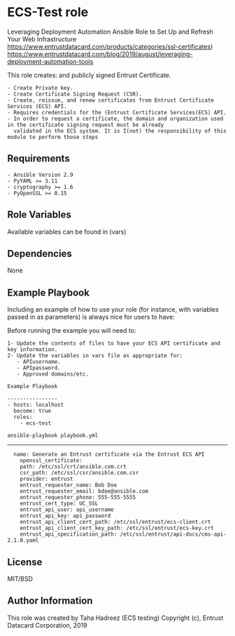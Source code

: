 ECS-Test role 
=========
Leveraging Deployment Automation Ansible Role to Set Up and Refresh Your Web Infrastructure
https://www.entrustdatacard.com/products/categories/ssl-certificates)
https://www.entrustdatacard.com/blog/2019/august/leveraging-deployment-automation-tools

This role creates:  and publicly signed Entrust Certificate.

	- Create Private key.
	- Create Certificate Signing Request (CSR).
    - Create, reissue, and renew certificates from Entrust Certificate Services (ECS) API.
    - Requires credentials for the (Entrust Certificate Services(ECS) API.
    - In order to request a certificate, the domain and organization used in the certificate signing request must be already
      validated in the ECS system. It is I(not) the responsibility of this module to perform those steps
	  
Requirements
---------------
	- Ansible Version 2.9
	- PyYAML >= 3.11
	- cryptography >= 1.6
    - PyOpenSSL >= 0.15 

Role Variables
----------------

Available variables can be found in (vars)

Dependencies
----------------

None

Example Playbook
----------------

Including an example of how to use your role (for instance, with variables passed in as parameters) is always nice for users to have:

Before running the example you will need to: 

	1- Update the contents of files to have your ECS API certificate and key information.
	2- Update the variables in vars file as appropriate for:
       - APIusername.
	   - APIpassword.
	   - Approved domains/etc.

    Example Playbook
	
	----------------
    - hosts: localhost
      become: true
      roles:
        - ecs-test
	   
	ansible-playbook playbook.yml

----------------
	  name: Generate an Entrust certificate via the Entrust ECS API
		openssl_certificate:
		path: /etc/ssl/crt/ansible.com.crt
		csr_path: /etc/ssl/csr/ansible.com.csr
		provider: entrust
		entrust_requester_name: Bob Doe
		entrust_requester_email: bdoe@ansible.com
		entrust_requester_phone: 555-555-5555
		entrust_cert_type: UC_SSL
		entrust_api_user: api_username
		entrust_api_key: api_password
		entrust_api_client_cert_path: /etc/ssl/entrust/ecs-client.crt
		entrust_api_client_cert_key_path: /etc/ssl/entrust/ecs-key.crt
		entrust_api_specification_path: /etc/ssl/entrust/api-docs/cms-api-2.1.0.yaml

License
----------------

MIT/BSD

Author Information
----------------

This role was created by Taha Hadreez (ECS testing)
Copyright (c), Entrust Datacard Corporation, 2019
